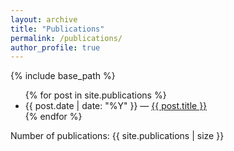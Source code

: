 ```yaml
---
layout: archive
title: "Publications"
permalink: /publications/
author_profile: true
---
```


{% include base_path %}

<ul>
  {% for post in site.publications %}
    <li>
      {{ post.date | date: "%Y" }} —
      <a href="{{ post.url | relative_url }}">{{ post.title }}</a>
    </li>
  {% endfor %}
</ul>

<p>Number of publications: {{ site.publications | size }}</p>

